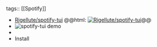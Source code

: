 tags:: [[Spotify]]

- [Rigellute/spotify-tui](https://github.com/Rigellute/spotify-tui)
  @@html: <a href="https://github.com/Rigellute/spotify-tui/"><img src="https://github-readme-stats-astronomer.vercel.app/api/pin/?username=Rigellute&repo=spotify-tui&theme=tokyonight" alt="Rigellute/spotify-tui"/></a>@@
- ![spotify-tui demo](https://user-images.githubusercontent.com/12150276/75177190-91d4ab00-572d-11ea-80bd-c5e28c7b17ad.gif)
-
- Install